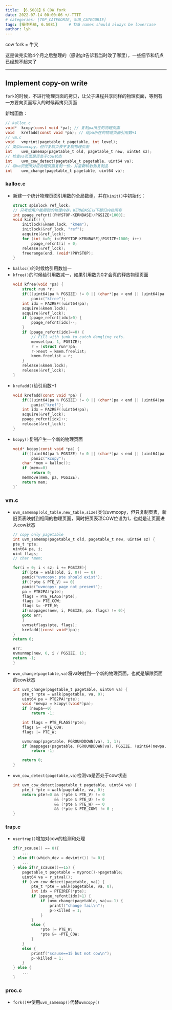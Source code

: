 ```yaml
---
title: 【6.S081】6 COW fork
date: 2022-07-14 00:00:06 +/-TTTT
# categories: [TOP_CATEGORIE, SUB_CATEGORIE]
tags: [操作系统, 6.S081]     # TAG names should always be lowercase
author: lyh
---
```


cow fork = 牛叉

这是做完实验4个月之后整理的（感谢git告诉我当时改了哪里），一些细节和坑点已经想不起来了

---

## Implement copy-on write

`fork`的时候，不进行物理页面的拷贝，让父子进程共享同样的物理页面，等到有一方要向页面写入的时候再拷贝页面

新增函数：
```c
// kalloc.c
void*  kcopy(const void *pa); // 复制pa所在的物理页面
void   krefadd(const void *pa); // 给pa所在的物理页面引用数+1
// vm.c
void   vmprint(pagetable_t pagetable, int level);
// 类似uvmcopy，但只复制页表不复制物理页面
int    uvm_samemap(pagetable_t old, pagetable_t new, uint64 sz);
// 检查va页面是否处于cow状态
int    uvm_cow_detect(pagetable_t pagetable, uint64 va);
// 将va页面所对应物理页面复制一份，并重新映射到复制品
int    uvm_change(pagetable_t pagetable, uint64 va);
```

### kalloc.c

- 新建一个统计物理页面引用数的全局数组，并在`kinit()`中初始化：
    ```c
    struct spinlock ref_lock;
    // 只考虑用户能用到的物理内存，KERNBASE以下都归内核所有
    int ppage_refcnt[(PHYSTOP-KERNBASE)/PGSIZE+1000];
    void kinit() {
        initlock(&kmem.lock, "kmem");
        initlock(&ref_lock, "ref");
        acquire(&ref_lock);
        for (int i=0; i<(PHYSTOP-KERNBASE)/PGSIZE+1000; i++) 
            ppage_refcnt[i] = 0;
        release(&ref_lock);
        freerange(end, (void*)PHYSTOP);
    }
    ```
- `kalloc()`的时候给引用数加一
- `kfree()`的时候给引用数减一，如果引用数为0才会真的释放物理页面
    ```c
    void kfree(void *pa) {
        struct run *r;
        if(((uint64)pa % PGSIZE) != 0 || (char*)pa < end || (uint64)pa >= PHYSTOP)
            panic("kfree");
        int idx = PA2REF((uint64)pa);
        acquire(&kmem.lock);
        acquire(&ref_lock);
        if (ppage_refcnt[idx]>0) {  
            ppage_refcnt[idx]--;
        }
        if (ppage_refcnt[idx]==0) {
            // Fill with junk to catch dangling refs.
            memset(pa, 1, PGSIZE);
            r = (struct run*)pa;
            r->next = kmem.freelist;
            kmem.freelist = r;
        }
        release(&kmem.lock);
        release(&ref_lock);
    }
    ```
- `krefadd()`给引用数+1
    ```c
    void krefadd(const void *pa) {
        if(((uint64)pa % PGSIZE) != 0 || (char*)pa < end || (uint64)pa >= PHYSTOP)
            panic("kref");
        int idx = PA2REF((uint64)pa);
        acquire(&ref_lock);
        ppage_refcnt[idx]++;
        release(&ref_lock);  
    }
    ```
- `kcopy()`复制产生一个新的物理页面
    ```c
    void* kcopy(const void *pa) {
        if(((uint64)pa % PGSIZE) != 0 || (char*)pa < end || (uint64)pa >= PHYSTOP)
            panic("kcopy");
        char *mem = kalloc();
        if (mem==0) 
            return 0;
        memmove(mem, pa, PGSIZE);
        return mem;
    }`

### vm.c
- `uvm_samemap(old_table,new_table,size)`类似uvmcopy，但只复制页表，新旧页表映射到相同的物理页面，同时把页表项COW位设为1，也就是让页面进入cow状态
    ```c
    // copy only pagetable
    int uvm_samemap(pagetable_t old, pagetable_t new, uint64 sz) {
    pte_t *pte;
    uint64 pa, i;
    uint flags;
    // char *mem;

    for(i = 0; i < sz; i += PGSIZE){
        if((pte = walk(old, i, 0)) == 0)
        panic("uvmcopy: pte should exist");
        if((*pte & PTE_V) == 0)
        panic("uvmcopy: page not present");
        pa = PTE2PA(*pte);
        flags = PTE_FLAGS(*pte);
        flags |= PTE_COW;
        flags &= ~PTE_W;
        if(mappages(new, i, PGSIZE, pa, flags) != 0){
        goto err;
        }
        uvmsetflags(pte, flags);
        krefadd((const void*)pa);
    }
    return 0;

    err:
    uvmunmap(new, 0, i / PGSIZE, 1);
    return -1;
    }
    ```
- `uvm_change(pagetable,va)`将va映射到一个新的物理页面，也就是解除页面的cow状态
    ```c
    int uvm_change(pagetable_t pagetable, uint64 va) {
        pte_t *pte = walk(pagetable, va, 0);
        uint64 pa = PTE2PA(*pte);
        void *newpa = kcopy((void*)pa);
        if (newpa==0)
            return -1;

        int flags = PTE_FLAGS(*pte);
        flags &= ~PTE_COW;
        flags |= PTE_W;

        uvmunmap(pagetable, PGROUNDDOWN(va), 1, 1);
        if (mappages(pagetable, PGROUNDDOWN(va), PGSIZE, (uint64)newpa, flags)==-1) 
            return -1;

        return 0;
    }
    ```
- `uvm_cow_detect(pagetable,va)`检测va是否处于cow状态
    ```c
    int uvm_cow_detect(pagetable_t pagetable, uint64 va) {
        pte_t *pte = walk(pagetable, va, 0);
        return pte!=0 && (*pte & PTE_V) != 0 
                      && (*pte & PTE_U) != 0 
                      && (*pte & PTE_W) == 0 
                      && (*pte & PTE_COW) != 0 ;
    }
    ```

### trap.c

- `usertrap()`增加对cow的检测和处理
    ```c
    if(r_scause() == 8){
        ...
    } else if((which_dev = devintr()) != 0){
        ...
    } else if(r_scause()==15) {
        pagetable_t pagetable = myproc()->pagetable;
        uint64 va = r_stval();
        if (uvm_cow_detect(pagetable, va)) {
            pte_t *pte = walk(pagetable, va, 0);
            int idx = PTE2REF(*pte);
            if (ppage_refcnt[idx]>1) {
                if (uvm_change(pagetable, va)==-1) {
                    printf("change fail\n");
                    p->killed = 1;
                }
            }
            else {
                *pte |= PTE_W;
                *pte &= ~PTE_COW;
            }
        }
        else {
            printf("scause==15 but not cow\n");
            p->killed = 1;
        }
    } else {
        ...
    }
    ```

### proc.c

- `fork()`中使用`uvm_samemap()`代替`uvmcopy()`

